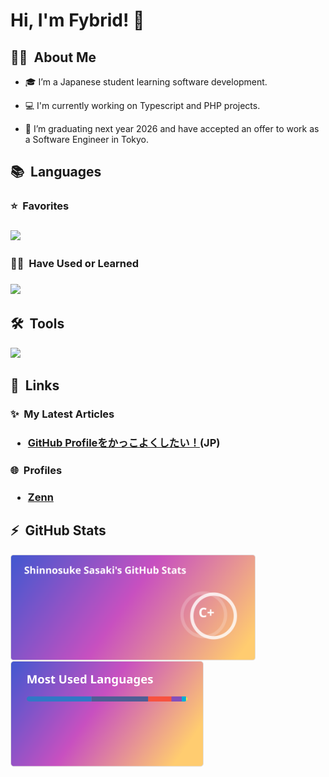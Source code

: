 
<h1>Hi, I'm Fybrid! 👋</h2>

<h2>👨‍💻 &nbsp;About Me</h2>

- 🎓 I’m a Japanese student learning software development.

- 💻 I'm currently working on Typescript and PHP projects.

- 🌱 I’m graduating next year 2026 and have accepted an offer to work as a Software Engineer in Tokyo.

<!-- TODO: -->
<!-- ## 🌱 Currently Exploring -->

<!-- TODO: -->
<!-- ## 🏆 Achievements -->

<h2>📚 &nbsp;Languages</h2>

<h3>⭐️ &nbsp;Favorites<h3>

![](https://skillicons.dev/icons?i=c,php,laravel,go)

<h3>✍🏻 &nbsp;Have Used or Learned<h3>

![](https://skillicons.dev/icons?i=html,css,scss,js,typescript,nodejs,react,python,java,mysql)

<h2>🛠️ &nbsp;Tools</h2>

![](https://skillicons.dev/icons?i=windows,apple,ubuntu,vscode,docker,git,github,githubactions,postman,notion,discord,vercel,aws,supabase)

<h2>🔗 &nbsp;Links</h2>

<h3>✨ &nbsp;My Latest Articles<h3>

- [GitHub Profileをかっこよくしたい！](https://zenn.dev/fybrid/articles/8de77ef352ae3d)(JP)

<h3>🌐 &nbsp;Profiles<h3>

- [Zenn](https://zenn.dev/fybrid)

<h2>⚡ &nbsp;GitHub Stats</h2>

<a href="https://github.com/Fybrid">
  <img align="left" src="img/profile_stats.svg" style="height:170px; margin-right:20px;"/>
</a>

<a href="https://github.com/Fybrid">
  <img align="left" src="img/profile_languages.svg" style="height:170px;"/>
</a>